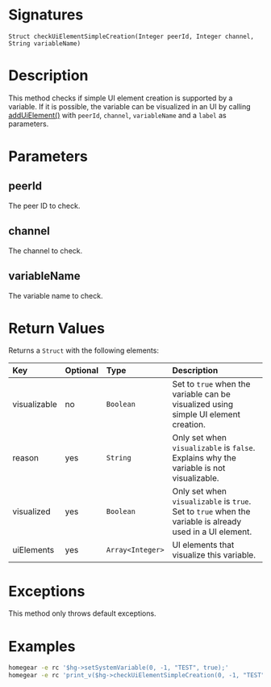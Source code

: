 <!---
{
    "category": "UI",
    "name": "checkUiElementSimpleCreation",
    "shortDescription": "Checks if automatic UI element creation is possible on a variable"
}
--->

# Signatures

```
Struct checkUiElementSimpleCreation(Integer peerId, Integer channel, String variableName)
```

# Description

This method checks if simple UI element creation is supported by a variable. If it is possible, the variable can be visualized in an UI by calling [addUiElement()](#addUiElement) with `peerId`, `channel`, `variableName` and a `label` as parameters.

# Parameters

## peerId

The peer ID to check.

## channel

The channel to check.

## variableName

The variable name to check.

# Return Values

Returns a `Struct` with the following elements:

| Key          | Optional | Type             | Description                                                                                              |
|:-------------|:---------|:-----------------|:---------------------------------------------------------------------------------------------------------|
| visualizable | no       | `Boolean`        | Set to `true` when the variable can be visualized using simple UI element creation.                      |
| reason       | yes      | `String`         | Only set when `visualizable` is `false`. Explains why the variable is not visualizable.                  |
| visualized   | yes      | `Boolean`        | Only set when `visualizable` is `true`. Set to `true` when the variable is already used in a UI element. |
| uiElements   | yes      | `Array<Integer>` | UI elements that visualize this variable.                                                                |

# Exceptions

This method only throws default exceptions.

# Examples

```bash
homegear -e rc '$hg->setSystemVariable(0, -1, "TEST", true);'
homegear -e rc 'print_v($hg->checkUiElementSimpleCreation(0, -1, "TEST"));'
```
